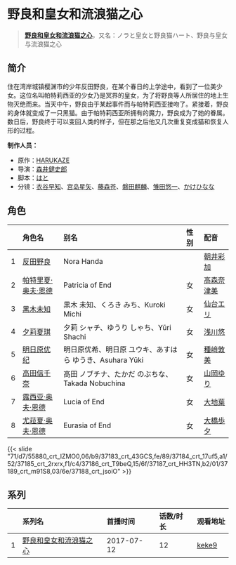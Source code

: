 # 野良和皇女和流浪猫之心


> <u>**[野良和皇女和流浪猫之心](http://bgm.tv/subject/163114)**</u>，又名：ノラと皇女と野良猫ハート、野良与皇女与流浪猫之心

## 简介


住在湾岸城镇樱渊市的少年反田野良，在某个春日的上学途中，看到了一位美少女。这位名叫帕特莉西亚的少女乃是冥界的皇女，为了将野良等人所居住的地上生物灭绝而来。当天中午，野良由于某起事件而与帕特莉西亚接吻了。紧接着，野良的身体就变成了一只黑猫。由于帕特莉西亚所拥有的魔力，野良成为了她的眷属。数日后，野良终于可以变回人类的样子，但在那之后他又几次重复变成猫和恢复人形的过程。

**制作人员：**
- 原作：[HARUKAZE](http://bgm.tv/person/31086)
- 导演：[森井健史郎](http://bgm.tv/person/24809)
- 脚本：[はと](http://bgm.tv/person/11918)
- 分镜：[衣谷早知](http://bgm.tv/person/28732)、[宫岛星矢](http://bgm.tv/person/34326)、[藤森苍](http://bgm.tv/person/38198)、[磐田麒麟](http://bgm.tv/person/38200)、[雏田悠一](http://bgm.tv/person/38201)、[かけひなな](http://bgm.tv/person/38199)

## 角色

|     |   角色名   |   别名  | 性别 |  配音  |
|:--- |:------  |:----      |:---  |:--   |
| 1 | [反田野良](http://bgm.tv/character/55880) | Nora Handa |  | [朝井彩加](http://bgm.tv/person/16264) |
| 2 | [帕特里夏·奥夫·恩德](http://bgm.tv/character/37183) | Patricia of End | 女 | [高森奈津美](http://bgm.tv/person/7302) |
| 3 | [黑木未知](http://bgm.tv/character/37184) | 黒木 未知、くろき みち、Kuroki Michi | 女 | [仙台エリ](http://bgm.tv/person/4749) |
| 4 | [夕莉夏琪](http://bgm.tv/character/37185) | 夕莉 シャチ、ゆうり しゃち、Yūri Shachi | 女 | [浅川悠](http://bgm.tv/person/3958) |
| 5 | [明日原优纪](http://bgm.tv/character/37186) | 明日原优希、明日原 ユウキ、あすはら ゆうき、Asuhara Yūki | 女 | [種﨑敦美](http://bgm.tv/person/7575) |
| 6 | [高田信千奈](http://bgm.tv/character/37187) | 高田 ノブチナ、たかだ のぶちな、Takada Nobuchina | 女 | [山岡ゆり](http://bgm.tv/person/5645) |
| 7 | [露西亚·奥夫·恩德](http://bgm.tv/character/37189) | Lucia of End | 女 | [大地葉](http://bgm.tv/person/10869) |
| 8 | [尤菈夏·奥夫·恩德](http://bgm.tv/character/37188) | Eurasia of End | 女 | [大橋歩夕](http://bgm.tv/person/6174) |

{{< slide "71/d7/55880_crt_IZMO0,06/b9/37183_crt_43GCS,fe/89/37184_crt_17uf5,a1/52/37185_crt_2rxrx,f1/c4/37186_crt_T9beQ,15/6f/37187_crt_HH3TN,b2/01/37189_crt_m91S8,03/6e/37188_crt_jsoiO" >}}

## 系列

|     | 系列名         | 首播时间       | 话数/时长 | 观看地址                                                    |
| :-- | :---------- | :--------- | :---- | :------------------------------------------------------ |
| 1   |[野良和皇女和流浪猫之心](https://bgm.tv/subject/163114)| 2017-07-12 | 12    | [keke9](https://www.keke9.app/play/27492-4-239307.html) |



